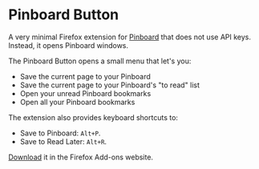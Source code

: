 # Pinboard Button

A very minimal Firefox extension for [Pinboard](https://pinboard.in) that does not use API keys. Instead, it opens Pinboard windows.

The Pinboard Button opens a small menu that let's you:

- Save the current page to your Pinboard
- Save the current page to your Pinboard's "to read" list
- Open your unread Pinboard bookmarks
- Open all your Pinboard bookmarks

The extension also provides keyboard shortcuts to:

- Save to Pinboard: `Alt+P`.
- Save to Read Later: `Alt+R`.

[Download](https://addons.mozilla.org/en-US/firefox/addon/pinboard-button) it in the Firefox Add-ons website.
